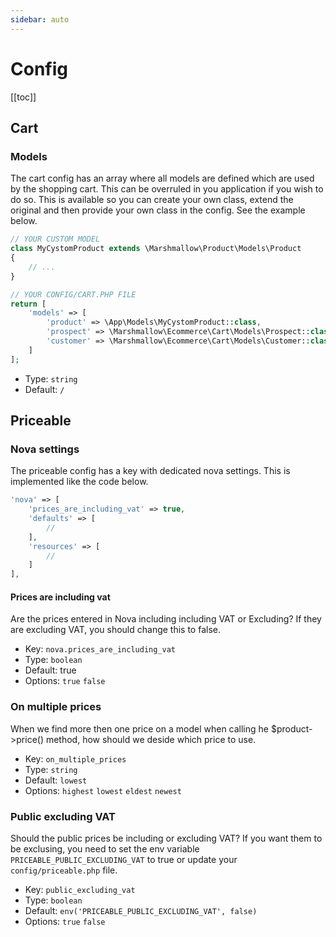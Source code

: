 ```yaml
---
sidebar: auto
---
```


# Config

[[toc]]

## Cart

### Models
The cart config has an array where all models are defined which are used by the shopping cart. This can be overruled in you application if you wish to do so. This is available so you can create your own class, extend the original and then provide your own class in the config. See the example below.
```php
// YOUR CUSTOM MODEL
class MyCystomProduct extends \Marshmallow\Product\Models\Product
{
	// ...
}

// YOUR CONFIG/CART.PHP FILE
return [
	'models' => [
		'product' => \App\Models\MyCystomProduct::class,
		'prospect' => \Marshmallow\Ecommerce\Cart\Models\Prospect::class,
		'customer' => \Marshmallow\Ecommerce\Cart\Models\Customer::class,
	]
];
```


- Type: `string`
- Default: `/`

## Priceable

### Nova settings
The priceable config has a key with dedicated nova settings. This is implemented like the code below.
```php
'nova' => [
	'prices_are_including_vat' => true,
	'defaults' => [
		//
	],
	'resources' => [
		//
	]
],
```

#### Prices are including vat
Are the prices entered in Nova including including VAT or Excluding? If they are excluding VAT, you should change this to false.
- Key: `nova.prices_are_including_vat`
- Type: `boolean`
- Default: true
- Options: `true` `false`

### On multiple prices
When we find more then one price on a model when calling he $product->price() method, how should we deside which price to use.
- Key: `on_multiple_prices`
- Type: `string`
- Default: `lowest`
- Options: `highest` `lowest` `eldest` `newest`

### Public excluding VAT
Should the public prices be including or excluding VAT? If you want them to be exclusing, you need to set the env variable `PRICEABLE_PUBLIC_EXCLUDING_VAT` to true or update your `config/priceable.php` file.
- Key: `public_excluding_vat`
- Type: `boolean`
- Default: `env('PRICEABLE_PUBLIC_EXCLUDING_VAT', false)`
- Options: `true` `false`

<EditOnGithub repo_name="ecommerce" edit_url="config/README.md"/>

